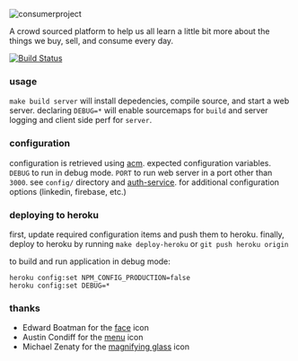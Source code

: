 ![consumerproject](http://i.imgur.com/iLlaWxJ.png)

A crowd sourced platform to help us all learn a little bit more about the
things we buy, sell, and consume every day.

[![Build Status](https://travis-ci.org/minond/the-consumer-project.svg)](https://travis-ci.org/minond/the-consumer-project)

### usage

`make build server` will install depedencies, compile source, and start a web
server. declaring `DEBUG=*` will enable sourcemaps for `build` and server
logging and client side perf for `server`.

### configuration

configuration is retrieved using [acm](https://www.npmjs.com/package/acm).
expected configuration variables. `DEBUG` to run in debug mode. `PORT` to run
web server in a port other than `3000`. see `config/` directory and
[auth-service](https://github.com/consumr-project/auth-service/blob/master/README.md#deploying-to-heroku).
for additional configuration options (linkedin, firebase, etc.)

### deploying to heroku

first, update required configuration items and push them to heroku. finally,
deploy to heroku by running `make deploy-heroku` or `git push heroku origin`

to build and run application in debug mode:

```
heroku config:set NPM_CONFIG_PRODUCTION=false
heroku config:set DEBUG=*
```

### thanks

* Edward Boatman for the [face](https://thenounproject.com/search/?q=face&i=67226) icon
* Austin Condiff for the [menu](https://thenounproject.com/search/?q=hamburger&i=70916) icon
* Michael Zenaty for the [magnifying glass](https://thenounproject.com/search/?q=search&i=21796) icon
